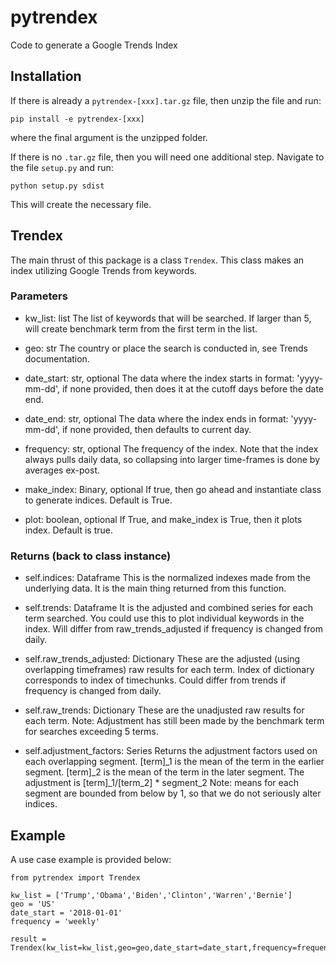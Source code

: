 # pytrendex
Code to generate a Google Trends Index

## Installation
If there is already a `pytrendex-[xxx].tar.gz` file, then unzip the file and run:
```
pip install -e pytrendex-[xxx]
```
where the final argument is the unzipped folder.

If there is no `.tar.gz` file, then you will need one additional step. Navigate to
the file `setup.py` and run:
```
python setup.py sdist
```
This will create the necessary file.


## Trendex
The main thrust of this package is a class `Trendex`.
This class makes an index utilizing Google Trends from keywords.

### Parameters

- kw_list: list
      The list of keywords that will be searched. If larger than 5, will create
      benchmark term from the first term in the list.

- geo: str
      The country or place the search is conducted in, see Trends documentation.

- date_start: str, optional
      The data where the index starts in format: 'yyyy-mm-dd',
      if none provided, then does it at the cutoff days before the date end.

- date_end: str, optional
      The data where the index ends in format: 'yyyy-mm-dd',
      if none provided, then defaults to current day.

- frequency: str, optional
      The frequency of the index. Note that the index always pulls daily data,
      so collapsing into larger time-frames is done by averages ex-post.

- make_index: Binary, optional
      If true, then go ahead and instantiate class to generate indices.
      Default is True.

- plot: boolean, optional
      If True, and make_index is True, then it plots index. Default is true.


### Returns (back to class instance)
- self.indices: Dataframe
      This is the normalized indexes made from the underlying data. It is
      the main thing returned from this function.

- self.trends: Dataframe
      It is the adjusted and combined series for each term searched.
      You could use this to plot individual keywords in the index.
      Will differ from raw_trends_adjusted if frequency is changed from daily.

- self.raw_trends_adjusted: Dictionary
      These are the adjusted (using overlapping timeframes) raw results
      for each term. Index of dictionary corresponds to index of timechunks.
      Could differ from trends if frequency is changed from daily.

- self.raw_trends: Dictionary
      These are the unadjusted raw results for each term.
      Note: Adjustment has still been made by the benchmark term for
      searches exceeding 5 terms.

- self.adjustment_factors: Series
      Returns the adjustment factors used on each overlapping segment.
      [term]_1 is the mean of the term in the earlier segment.
      [term]_2 is the mean of the term in the later segment.
      The adjustment is [term]_1/[term_2] * segment_2
      Note: means for each segment are bounded from below by 1, so that
      we do not seriously alter indices.

## Example
A use case example is provided below:
```
from pytrendex import Trendex

kw_list = ['Trump','Obama','Biden','Clinton','Warren','Bernie']
geo = 'US'
date_start = '2018-01-01'
frequency = 'weekly'

result = Trendex(kw_list=kw_list,geo=geo,date_start=date_start,frequency=frequency)
```
